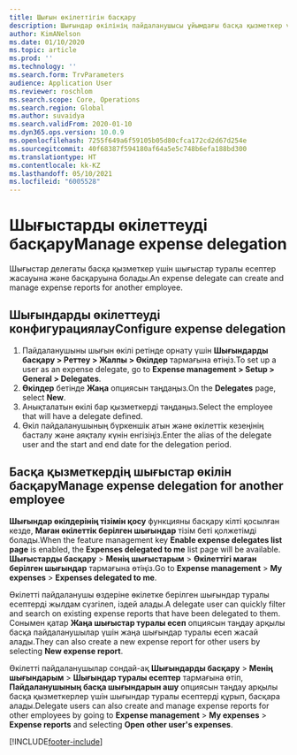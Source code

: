 ```yaml
---
title: Шығын өкілеттігін басқару
description: Шығындар өкілінің пайдаланушысы ұйымдағы басқа қызметкер үшін шығындар туралы есептер құрып, басқара алады.
author: KimANelson
ms.date: 01/10/2020
ms.topic: article
ms.prod: ''
ms.technology: ''
ms.search.form: TrvParameters
audience: Application User
ms.reviewer: roschlom
ms.search.scope: Core, Operations
ms.search.region: Global
ms.author: suvaidya
ms.search.validFrom: 2020-01-10
ms.dyn365.ops.version: 10.0.9
ms.openlocfilehash: 7255f649a6f59105b05d80cfca172cd2d67d254e
ms.sourcegitcommit: 40f68387f594180af64a5e5c748b6efa188bd300
ms.translationtype: HT
ms.contentlocale: kk-KZ
ms.lasthandoff: 05/10/2021
ms.locfileid: "6005528"
---
```

# <a name="manage-expense-delegation"></a><span data-ttu-id="ef69f-103">Шығыстарды өкілеттеуді басқару</span><span class="sxs-lookup"><span data-stu-id="ef69f-103">Manage expense delegation</span></span>

<span data-ttu-id="ef69f-104">Шығыстар делегаты басқа қызметкер үшін шығыстар туралы есептер жасауына және басқаруына болады.</span><span class="sxs-lookup"><span data-stu-id="ef69f-104">An expense delegate can create and manage expense reports for another employee.</span></span>

## <a name="configure-expense-delegation"></a><span data-ttu-id="ef69f-105">Шығындарды өкілеттеуді конфигурациялау</span><span class="sxs-lookup"><span data-stu-id="ef69f-105">Configure expense delegation</span></span>

1. <span data-ttu-id="ef69f-106">Пайдаланушыны шығын өкілі ретінде орнату үшін **Шығындарды басқару > Реттеу > Жалпы > Өкілдер** тармағына өтіңіз.</span><span class="sxs-lookup"><span data-stu-id="ef69f-106">To set up a user as an expense delegate, go to **Expense management > Setup > General > Delegates**.</span></span>
2. <span data-ttu-id="ef69f-107">**Өкілдер** бетінде **Жаңа** опциясын таңдаңыз.</span><span class="sxs-lookup"><span data-stu-id="ef69f-107">On the **Delegates** page, select **New**.</span></span>
3. <span data-ttu-id="ef69f-108">Анықталатын өкілі бар қызметкерді таңдаңыз.</span><span class="sxs-lookup"><span data-stu-id="ef69f-108">Select the employee that will have a delegate defined.</span></span> 
4. <span data-ttu-id="ef69f-109">Өкіл пайдаланушының бүркеншік атын және өкілеттік кезеңінің басталу және аяқталу күнін енгізіңіз.</span><span class="sxs-lookup"><span data-stu-id="ef69f-109">Enter the alias of the delegate user and the start and end date for the delegation period.</span></span>

## <a name="manage-expense-delegation-for-another-employee"></a><span data-ttu-id="ef69f-110">Басқа қызметкердің шығыстар өкілін басқару</span><span class="sxs-lookup"><span data-stu-id="ef69f-110">Manage expense delegation for another employee</span></span>

<span data-ttu-id="ef69f-111">**Шығындар өкілдерінің тізімін қосу** функцияны басқару кілті қосылған кезде, **Маған өкілеттік берілген шығындар** тізім беті қолжетімді болады.</span><span class="sxs-lookup"><span data-stu-id="ef69f-111">When the feature management key **Enable expense delegates list page** is enabled, the **Expenses delegated to me** list page will be available.</span></span> <span data-ttu-id="ef69f-112">**Шығыстарды басқару** > **Менің шығыстарым** > **Өкілеттігі маған берілген шығындар** тармағына өтіңіз.</span><span class="sxs-lookup"><span data-stu-id="ef69f-112">Go to **Expense management** > **My expenses** > **Expenses delegated to me**.</span></span>

<span data-ttu-id="ef69f-113">Өкілетті пайдаланушы өздеріне өкілетке берілген шығындар туралы есептерді жылдам сүзгілеп, іздей алады.</span><span class="sxs-lookup"><span data-stu-id="ef69f-113">A delegate user can quickly filter and search on existing expense reports that have been delegated to them.</span></span> <span data-ttu-id="ef69f-114">Сонымен қатар **Жаңа шығыстар туралы есеп** опциясын таңдау арқылы басқа пайдаланушылар үшін жаңа шығындар туралы есеп жасай алады.</span><span class="sxs-lookup"><span data-stu-id="ef69f-114">They can also create a new expense report for other users by selecting **New expense report**.</span></span>

<span data-ttu-id="ef69f-115">Өкілетті пайдаланушылар сондай-ақ **Шығындарды басқару** > **Менің шығындарым** > **Шығындар туралы есептер** тармағына өтіп, **Пайдаланушының басқа шығындарын ашу** опциясын таңдау арқылы басқа қызметкерлер үшін шығындар туралы есептерді құрып, басқара алады.</span><span class="sxs-lookup"><span data-stu-id="ef69f-115">Delegate users can also create and manage expense reports for other employees by going to **Expense management** > **My expenses** > **Expense reports** and selecting **Open other user's expenses**.</span></span>


[!INCLUDE[footer-include](../includes/footer-banner.md)]
